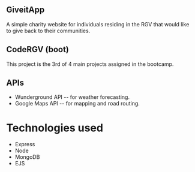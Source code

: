 ## GiveitApp
A simple charity website for individuals residing in the RGV that would like to give back to their communities.

## CodeRGV (boot)
This project is the 3rd of 4 main projects assigned in the bootcamp.

## APIs
* Wunderground API -- for weather forecasting.
* Google Maps API -- for mapping and road routing.

# Technologies used
* Express
* Node
* MongoDB
* EJS
